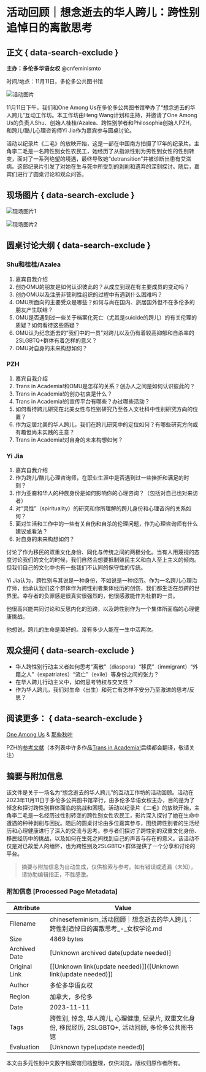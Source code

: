 # 活动回顾｜想念逝去的华人跨儿：跨性别追悼日的离散思考

## 正文 { data-search-exclude }


**主办：多伦多华语女权** @cnfeminismto

时间/地点：11月11日，多伦多公共图书馆

![活动图片](https://i0.wp.com/chinesefeminism.org/wp-content/uploads/2023/11/Toronto-CnTrans-event-1024x1024.jpg?resize=1024%2C1024&ssl=1)

11月11日下午，我们和One Among Us在多伦多公共图书馆举办了“想念逝去的华人跨儿”互动工作坊。本工作坊由Heng Wang计划和主持，并邀请了One Among Us的负责人Shu、创始人桂桂/Azalea、跨性别学者和Philosophia创始人PZH，和跨儿/酷儿心理咨询师Yi Jia作为嘉宾参与圆桌讨论。

活动以纪录片《二毛》的放映开始，这是一部在中国南方拍摄了17年的纪录片。主角李二毛是一名跨性别女性农民工，她经历了从指派性别为男性到女性的性别转变，面对了一系列绝望的境遇，最终导致她“detransition”并被诊断出患有艾滋病。这部纪录片引发了对她在生与死中所受到的剥削和遗弃的深刻探讨。随后，嘉宾们进行了圆桌讨论和观众问答。

## 现场图片 { data-search-exclude }

![现场图片1](https://i0.wp.com/chinesefeminism.org/wp-content/uploads/2023/11/Trans-event-2023-Toronto-1.jpg?resize=1024%2C768&ssl=1)

![现场图片2](https://i0.wp.com/chinesefeminism.org/wp-content/uploads/2023/11/Trans-event-2023-Toronto-2.jpg?resize=1024%2C768&ssl=1)

## 圆桌讨论大纲 { data-search-exclude }

### Shu和桂桂/Azalea
1.  嘉宾自我介绍
2.  创办OMU的朋友是如何认识彼此的？从成立到现在有主要成员的变动吗？
3.  创办OMU以及注册非营利性组织的过程中有遇到什么困难吗？
4.  OMU所面向的主要受众是哪些？如何与尚在国内、旅居国外但不在多伦多的朋友产生联结？
5.  OMU是否遇到过一些关于档案化死亡（尤其是suicide的跨儿）的有关伦理的质疑？如何看待这些质疑？
6.  OMU认为纪念逝去的“我们中的一员”对跨儿以及仍有着较高抑郁和自杀率的2SLGBTQ+群体有着怎样的意义？
7.  OMU对自身的未来构想如何？

### PZH
1.  嘉宾自我介绍
2.  Trans in Academia!和OMU是怎样的关系？创办人之间是如何认识彼此的？
3.  Trans in Academia!的创办初衷是什么？
4.  Trans in Academia!的宣传平台有哪些？办过哪些活动？
5.  如何看待跨儿研究在北美女性与性别研究乃至各人文社科中性别研究方向的位置？
6.  作为定居北美的华人跨儿，我们在跨儿研究中的定位如何？有哪些研究方向或有趣但尚未实践的主意？
7.  Trans in Academia!对自身的未来构想如何？

### Yi Jia
1.  嘉宾自我介绍
2.  作为跨儿/酷儿心理咨询师，在职业生涯中是否遇到过一些挫折和满足的时刻？
3.  作为亚裔和华人的种族身份是如何影响你的心理咨询？（包括对自己也对来访者）
4.  对“灵性”（spirituality）的研究和你所理解的跨儿身份和心理咨询的关系如何？
5.  面对生活和工作中的一些有关自伤和自杀的伦理问题，作为心理咨询师有什么建议或看法？
6.  对自身的未来构想如何？

讨论了作为移民的双重文化身份、同化与传统之间的两极分化。当有人用蔑视的态度讨论我们的文化的时候，我们自然会想要抵制殖民主义和白人至上主义的倾向。但我们自己的文化中也有一些我们不认同的保守性的传统。

Yi Jia认为，跨性别与其说是一种身份，不如说是一种经历。作为一名跨儿心理治疗师，他承认我们这个群体作为跨性别者集体经历的创伤，我们都生活在恐跨的世界里。幸存者的负罪感是很真实很强烈的，他很感激能作为社群的一员。

他很高兴能共同讨论和反思内化的恐跨，以及跨性别作为一个集体所面临的心理健康挑战。

他想说，跨儿的生命是美好的。没有多少人能在一生中活两次。

## 观众提问 { data-search-exclude }
-   华人跨性别行动主义者如何思考“离散”（diaspora）“移民”（immigrant）“外籍之人”（expatriates）“流亡”（exile）等身份之间的张力？
-   在华人跨儿行动主义中，如何思考特权与交叉性？
-   作为华人跨儿，我们对生命（出生）和死亡有怎样不安分乃至激进的思考/反思？

## 阅读更多： { data-search-exclude }
[One Among Us](https://oneamongus.ca/) & [那些秋叶](https://one-among.us/)

PZH的[参考文献](https://docs.google.com/document/d/1dGOPiq5mTryTbhs_rK564Lm9cLPyRvxw/edit?usp=sharing&ouid=102993181768072873200&rtpof=true&sd=true)（本列表中许多作品[Trans in Academia!](https://oau.edu.kg/)后续都会翻译，敬请关注）
<!-- tcd_original_link https://chinesefeminism.org/2023/11/20/toronto-trans-nov-event/ -->


## 摘要与附加信息

<!-- tcd_abstract -->
该文件是关于一场名为“想念逝去的华人跨儿”的互动工作坊的活动回顾。活动在2023年11月11日于多伦多公共图书馆举行，由多伦多华语女权主办，目的是为了悼念和探讨跨性别群体面临的挑战和困境。活动以纪录片《二毛》的放映开始，主角李二毛是一名经历过性别转变的跨性别女性农民工，影片深入探讨了她在生命中遭遇的种种剥削与困扰。随后的圆桌讨论由多位嘉宾参与，围绕跨性别者的生活经历和心理健康进行了深入的交流与思考。参与者们探讨了跨性别的双重文化身份、移民经历中的挑战，以及如何在生死之间找到自己的声音与存在的意义。该活动不仅是对已故爱人的缅怀，也为跨性别及2SLGBTQ+群体提供了一个分享和讨论的平台。
<!-- tcd_abstract_end -->

> 摘要与附加信息为自动生成，仅供检索与参考。如有错误或遗漏（未知），请协助编辑指正，不胜感激。

### 附加信息 [Processed Page Metadata]

| Attribute       | Value                                  |
|-----------------|----------------------------------------|
| Filename        | chinesefeminism_活动回顾｜想念逝去的华人跨儿：跨性别追悼日的离散思考_-_女权学论.md                             |
| Size            | 4869 bytes                           |
| Archived Date   | [Unknown archived date(update needed)]                             |
| Original Link   | [[Unknown link(update needed)]]([Unknown link(update needed)])                       |
| Author          | 多伦多华语女权                               |
| Region          | 加拿大，多伦多                               |
| Date            | 2023-11-11                                 |
| Tags            | 跨性别, 悼念, 华人跨儿, 心理健康, 纪录片, 双重文化身份, 移民经历, 2SLGBTQ+, 活动回顾, 多伦多公共图书馆                                 |
| Evaluation            | [Unknown type(update needed)]                                 |
<!-- tcd_table_end -->

本文由多元性别中文数字档案馆归档整理，仅供浏览。版权归原作者所有。
